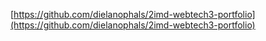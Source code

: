 [https://github.com/dielanophals/2imd-webtech3-portfolio](https://github.com/dielanophals/2imd-webtech3-portfolio)
